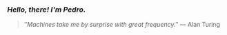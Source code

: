 ### *Hello, there! I'm Pedro.*
> ″*Machines take me by surprise with great frequency.*″
 — Alan Turing
